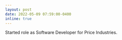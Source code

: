 ```yaml
---
layout: post
date: 2022-05-09 07:59:00-0400
inline: true
---
```


Started role as Software Developer for Price Industries.
